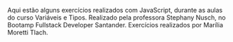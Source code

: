 Aqui estão alguns exercícios realizados com JavaScript, durante as aulas do curso Variáveis e Tipos.
Realizado pela professora Stephany Nusch, no Bootamp Fullstack Developer Santander.
Exercícios realizados por Marília Moretti Tlach. 